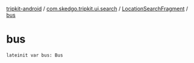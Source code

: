 [tripkit-android](../../index.md) / [com.skedgo.tripkit.ui.search](../index.md) / [LocationSearchFragment](index.md) / [bus](./bus.md)

# bus

`lateinit var bus: Bus`